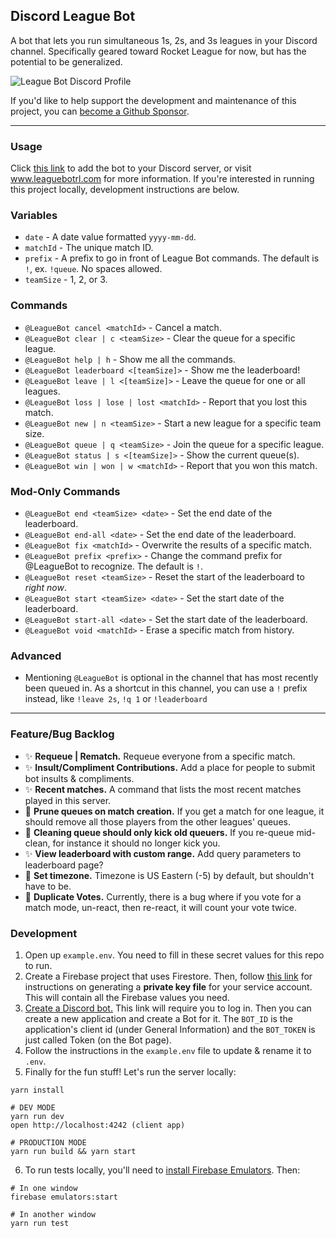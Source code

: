 ## Discord League Bot

A bot that lets you run simultaneous 1s, 2s, and 3s leagues in your Discord channel. Specifically geared toward Rocket League for now, but has the potential to be generalized.

![League Bot Discord Profile](https://www.leaguebotrl.com/assets/league-bot-profile.png)

If you'd like to help support the development and maintenance of this project, you can [become a Github Sponsor](https://github.com/sponsors/christinecha).

---

### Usage

Click [this link](https://discord.com/oauth2/authorize?client_id=775129640322203658&scope=bot) to add the bot to your Discord server, or visit www.leaguebotrl.com for more information. If you're interested in running this project locally, development instructions are below.

### Variables

- `date` - A date value formatted `yyyy-mm-dd`.
- `matchId` - The unique match ID.
- `prefix` - A prefix to go in front of League Bot commands. The default is `!`, ex. `!queue`. No spaces allowed.
- `teamSize` - 1, 2, or 3.

### Commands

- `@LeagueBot cancel <matchId>` - Cancel a match.
- `@LeagueBot clear | c <teamSize>` - Clear the queue for a specific league.
- `@LeagueBot help | h` - Show me all the commands.
- `@LeagueBot leaderboard <[teamSize]>` - Show me the leaderboard!
- `@LeagueBot leave | l <[teamSize]>` - Leave the queue for one or all leagues.
- `@LeagueBot loss | lose | lost <matchId>` - Report that you lost this match.
- `@LeagueBot new | n <teamSize>` - Start a new league for a specific team size.
- `@LeagueBot queue | q <teamSize>` - Join the queue for a specific league.
- `@LeagueBot status | s <[teamSize]>` - Show the current queue(s).
- `@LeagueBot win | won | w <matchId>` - Report that you won this match.

### Mod-Only Commands

- `@LeagueBot end <teamSize> <date>` - Set the end date of the leaderboard.
- `@LeagueBot end-all <date>` - Set the end date of the leaderboard.
- `@LeagueBot fix <matchId>` - Overwrite the results of a specific match.
- `@LeagueBot prefix <prefix>` - Change the command prefix for @LeagueBot to recognize. The default is `!`.
- `@LeagueBot reset <teamSize>` - Reset the start of the leaderboard to _right now_.
- `@LeagueBot start <teamSize> <date>` - Set the start date of the leaderboard.
- `@LeagueBot start-all <date>` - Set the start date of the leaderboard.
- `@LeagueBot void <matchId>` - Erase a specific match from history.

### Advanced

- Mentioning `@LeagueBot` is optional in the channel that has most recently been queued in. As a shortcut in this channel, you can use a `!` prefix instead, like `!leave 2s`, `!q 1` or `!leaderboard`

---

### Feature/Bug Backlog

- ✨ **Requeue | Rematch.** Requeue everyone from a specific match.
- ✨ **Insult/Compliment Contributions.** Add a place for people to submit bot insults & compliments.
- ✨ **Recent matches.** A command that lists the most recent matches played in this server.
- 🐛 **Prune queues on match creation.** If you get a match for one league, it should remove all those players from the other leagues' queues.
- 🐛 **Cleaning queue should only kick old queuers.** If you re-queue mid-clean, for instance it should no longer kick you.
- ✨ **View leaderboard with custom range.** Add query parameters to leaderboard page?
- 🐛 **Set timezone.** Timezone is US Eastern (-5) by default, but shouldn't have to be.
- 🐛 **Duplicate Votes.** Currently, there is a bug where if you vote for a match mode, un-react, then re-react, it will count your vote twice.

### Development

1. Open up `example.env`. You need to fill in these secret values for this repo to run.
2. Create a Firebase project that uses Firestore. Then, follow [this link](https://firebase.google.com/docs/admin/setup#initialize-sdk) for instructions on generating a **private key file** for your service account. This will contain all the Firebase values you need.
3. [Create a Discord bot.](https://discord.com/developers/applications) This link will require you to log in. Then you can create a new application and create a Bot for it. The `BOT_ID` is the application's client id (under General Information) and the `BOT_TOKEN` is just called Token (on the Bot page).
4. Follow the instructions in the `example.env` file to update & rename it to `.env`.
5. Finally for the fun stuff! Let's run the server locally:

```
yarn install

# DEV MODE
yarn run dev
open http://localhost:4242 (client app)

# PRODUCTION MODE
yarn run build && yarn start

```

6. To run tests locally, you'll need to [install Firebase Emulators](https://firebase.google.com/docs/rules/emulator-setup). Then:

```
# In one window
firebase emulators:start

# In another window
yarn run test
```
